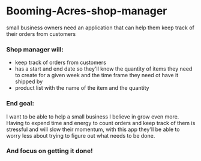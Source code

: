 # Booming-Acres-shop-manager
small business owners need an application that can help them keep track of their orders from customers


### Shop manager will:
- keep track of orders from customers 
- has a start and end date so they'll know the quantity of items they need to create for a given week and the time frame they need ot have it shipped by
- product list with the name of the item and the quantity 


### End goal:

I want to be able to help a small business I believe in grow even more. Having to expend time and energy to count orders and keep track of them is stressful and will slow their momentum, with this app they'll be able to worry less about trying to figure out what needs to be done.
### And focus on getting it done!
